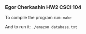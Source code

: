 ### Egor Cherkashin HW2 CSCI 104

To compile the program run:
```make```

And to run it:
```./amazon database.txt```